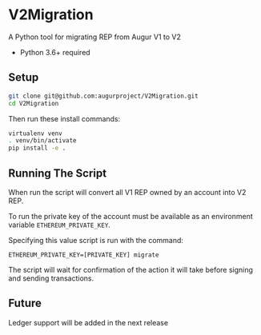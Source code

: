 # V2Migration
A Python tool for migrating REP from Augur V1 to V2

* Python 3.6+ required

## Setup

```sh
git clone git@github.com:augurproject/V2Migration.git
cd V2Migration
```

Then run these install commands:

```sh
virtualenv venv
. venv/bin/activate
pip install -e .
```

## Running The Script

When run the script will convert all V1 REP owned by an account into V2 REP.

To run the private key of the account must be available as an environment variable `ETHEREUM_PRIVATE_KEY`.

Specifying this value script is run with the command:

```
ETHEREUM_PRIVATE_KEY=[PRIVATE_KEY] migrate
```

The script will wait for confirmation of the action it will take before signing and sending transactions.

## Future

Ledger support will be added in the next release